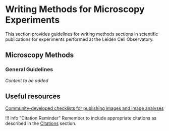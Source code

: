 # Writing Methods for Microscopy Experiments

This section provides guidelines for writing methods sections in scientific publications for experiments performed at the Leiden Cell Observatory.

## Microscopy Methods

### General Guidelines
*Content to be added*

## Useful resources
[Community-developed checklists for publishing images and image analyses](https://quarep-limi.github.io/WG12_checklists_for_image_publishing/intro.html)

!!! info "Citation Reminder"
    Remember to include appropriate citations as described in the [Citations](citing.md) section.
